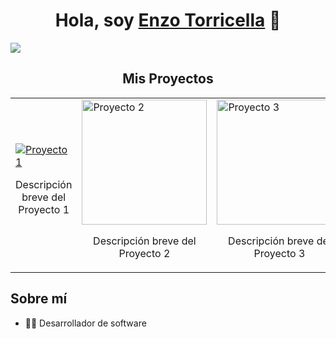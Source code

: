 <div align="center">
    <h1 align="center">Hola, soy <a href="https://tusitio.com">Enzo Torricella</a> 👋</h1>
</div>
<img src="drive">
<div align="center">

## Mis Proyectos

<table>
  <tr>
    <td>
      <a href="" target="_blank">
        <img src="https://files.oaiusercontent.com/file-xBxaEX4FFdrUYT1iV1EvhAaO?se=2024-10-23T19%3A27%3A33Z&sp=r&sv=2024-08-04&sr=b&rscc=max-age%3D604800%2C%20immutable%2C%20private&rscd=attachment%3B%20filename%3D224e8279-5608-4ebb-8484-c69b1df7e75e.webp&sig=cZKa6s%2BzWuDsi0LAkfyO2%2B8p9cjZiipyeo8g6HsVp%2BM%3D width="200" alt="Proyecto 1">
      </a>
      <p align="center">Descripción breve del Proyecto 1</p>
    </td>
    <td>
      <a href="URL_DEL_PROYECTO_2" target="_blank">
        <img src="URL_DE_LA_IMAGEN_2" width="200" alt="Proyecto 2">
      </a>
      <p align="center">Descripción breve del Proyecto 2</p>
    </td>
    <td>
      <a href="URL_DEL_PROYECTO_3" target="_blank">
        <img src="URL_DE_LA_IMAGEN_3" width="200" alt="Proyecto 3">
      </a>
      <p align="center">Descripción breve del Proyecto 3</p>
    </td>
    <td>
      <a href="URL_DEL_PROYECTO_4" target="_blank">
        <img src="URL_DE_LA_IMAGEN_4" width="200" alt="Proyecto 4">
      </a>
      <p align="center">Descripción breve del Proyecto 4</p>
    </td>
  </tr>
</table>

</div>

## Sobre mí 
- 👨‍💻 Desarrollador de software
